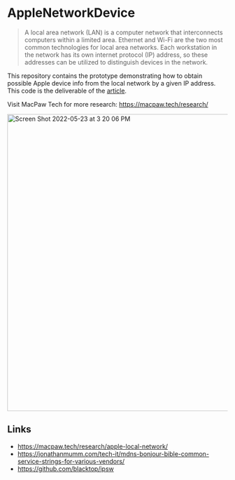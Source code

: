 # AppleNetworkDevice

>A local area network (LAN) is a computer network that interconnects computers within a limited area. Ethernet and Wi-Fi are the two most common technologies for local area networks. Each workstation in the network has its own internet protocol (IP) address, so these addresses can be utilized to distinguish devices in the network.

This repository contains the prototype demonstrating how to obtain possible Apple device info from the local network by a given IP address.
This code is the deliverable of the [article](https://macpaw.tech/research/apple-local-network/).

Visit MacPaw Tech for more research: https://macpaw.tech/research/

<img width="677" alt="Screen Shot 2022-05-23 at 3 20 06 PM" src="https://user-images.githubusercontent.com/1411778/169818662-c6b38d25-4165-47a6-aa3e-3293eb4c5b5e.png">

## Links

* https://macpaw.tech/research/apple-local-network/
* https://jonathanmumm.com/tech-it/mdns-bonjour-bible-common-service-strings-for-various-vendors/
* https://github.com/blacktop/ipsw
